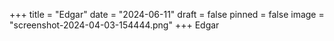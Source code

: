 +++
title = "Edgar"
date = "2024-06-11"
draft = false
pinned = false
image = "screenshot-2024-04-03-154444.png"
+++
Edgar